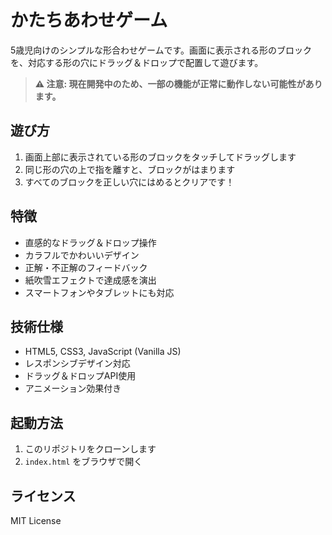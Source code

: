 # かたちあわせゲーム

5歳児向けのシンプルな形合わせゲームです。画面に表示される形のブロックを、対応する形の穴にドラッグ＆ドロップで配置して遊びます。

> **⚠️ 注意: 現在開発中のため、一部の機能が正常に動作しない可能性があります。**

## 遊び方

1. 画面上部に表示されている形のブロックをタッチしてドラッグします
2. 同じ形の穴の上で指を離すと、ブロックがはまります
3. すべてのブロックを正しい穴にはめるとクリアです！

## 特徴

- 直感的なドラッグ＆ドロップ操作
- カラフルでかわいいデザイン
- 正解・不正解のフィードバック
- 紙吹雪エフェクトで達成感を演出
- スマートフォンやタブレットにも対応

## 技術仕様

- HTML5, CSS3, JavaScript (Vanilla JS)
- レスポンシブデザイン対応
- ドラッグ＆ドロップAPI使用
- アニメーション効果付き

## 起動方法

1. このリポジトリをクローンします
2. `index.html` をブラウザで開く

## ライセンス

MIT License
